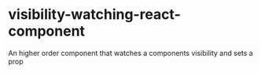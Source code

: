 # visibility-watching-react-component
An higher order component that watches a components visibility and sets a prop 
